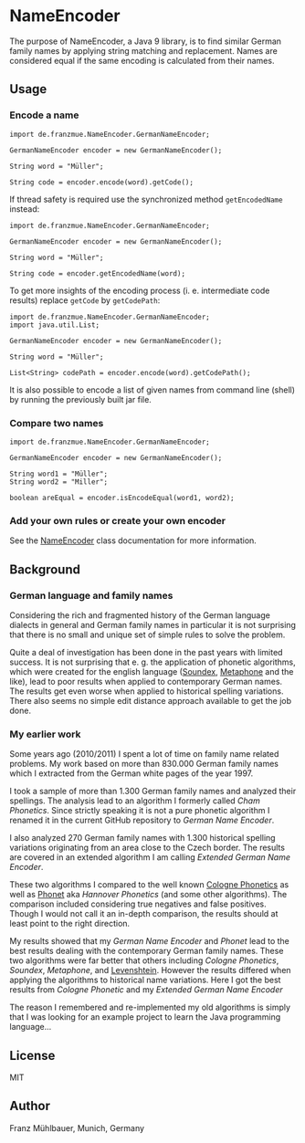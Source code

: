 # NameEncoder

The purpose of NameEncoder, a Java 9 library, is to find similar German family names by applying string matching and replacement.
Names are considered equal if the same encoding is calculated from their names.

## Usage

### Encode a name

```
import de.franzmue.NameEncoder.GermanNameEncoder;

GermanNameEncoder encoder = new GermanNameEncoder();

String word = "Müller";

String code = encoder.encode(word).getCode();
```

If thread safety is required use the synchronized method `getEncodedName` instead:

```
import de.franzmue.NameEncoder.GermanNameEncoder;

GermanNameEncoder encoder = new GermanNameEncoder();

String word = "Müller";

String code = encoder.getEncodedName(word);
```

To get more insights of the encoding process (i. e. intermediate code results) replace `getCode` by `getCodePath`:

```
import de.franzmue.NameEncoder.GermanNameEncoder;
import java.util.List;

GermanNameEncoder encoder = new GermanNameEncoder();

String word = "Müller";

List<String> codePath = encoder.encode(word).getCodePath();
```

It is also possible to encode a list of given names from command line (shell) by running the previously built jar file.

### Compare two names

```
import de.franzmue.NameEncoder.GermanNameEncoder;

GermanNameEncoder encoder = new GermanNameEncoder();

String word1 = "Müller";
String word2 = "Miller";

boolean areEqual = encoder.isEncodeEqual(word1, word2);
```

### Add your own rules or create your own encoder

See the [NameEncoder](src/main/java/de/franzmue/NameEncoder/NameEncoder.java) class documentation for more information.

## Background

### German language and family names

Considering the rich and fragmented history of the German language dialects in general and German family names in particular
it is not surprising that there is no small and unique set of simple rules to solve the problem.

Quite a deal of investigation has been done in the past years with limited success. It is not surprising that e. g. the application of
phonetic algorithms, which were created for the english language ([Soundex](https://en.wikipedia.org/wiki/Soundex),
[Metaphone](https://en.wikipedia.org/wiki/Metaphone) and the like), lead to poor results when applied to contemporary German names.
The results get even worse when applied to historical spelling variations.
There also seems no simple edit distance approach available to get the job done.

### My earlier work

Some years ago (2010/2011) I spent a lot of time on family name related problems. My work based on more than 830.000 German family names
which I extracted from the German white pages of the year 1997.

I took a sample of more than 1.300 German family names and analyzed their spellings. The analysis lead to an algorithm I formerly called
*Cham Phonetics*. Since strictly speaking it is not a pure phonetic algorithm I renamed it in the current GitHub repository to *German Name Encoder*.

I also analyzed 270 German family names with 1.300 historical spelling variations originating from an area close to the Czech border.
The results are covered in an extended algorithm I am calling *Extended German Name Encoder*.

These two algorithms I compared to the well known [Cologne Phonetics](https://en.wikipedia.org/wiki/Cologne_phonetics) as well as
[Phonet](https://github.com/jze/phonet4java) aka *Hannover Phonetics* (and some other algorithms).
The comparison included considering true negatives and false positives.
Though I would not call it an in-depth comparison, the results should at least point to the right direction.

My results showed that my *German Name Encoder* and *Phonet* lead to the best results dealing with the contemporary German family names. These two algorithms were far better that others including *Cologne Phonetics*, *Soundex*, *Metaphone*, and [Levenshtein](https://en.wikipedia.org/wiki/Levenshtein_distance).
However the results differed when applying the algorithms to historical name variations. Here I got the best results from *Cologne Phonetic* and my *Extended German Name Encoder*

The reason I remembered and re-implemented my old algorithms is simply that I was looking for an example project to learn the Java programming language...

## License

MIT

## Author

Franz Mühlbauer, Munich, Germany
